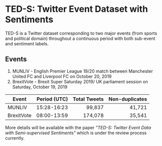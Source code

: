 # TED-S: Twitter Event Dataset with Sentiments

TED-S is a Twitter dataset corresponding to two major events (from sports and political domain) throughout a continuous 
period with both sub-event and sentiment labels.

## Events
1. MUNLIV - English Premier League 19/20 match between Manchester United FC and Liverpool FC on October 20, 2019
2. BrexitVote - Brexit Super Saturday 2019/ UK parliament session on Saturday, October 19, 2019

| Event       | Period (UTC)| Total Tweets | Non-duplicates |
| ----------- | ----------: | -----------: | -------------: |
| MUNLIV      | 15:28-16:23 | 99,837       | 41,721         |
| BrexitVote  | 08:00-13:59 | 174,078      | 35,541         |

More details will be available with the paper <em>"TED-S: Twitter Event Data with Semi-supervised Sentiments"</em> which
 is under the review process currently.